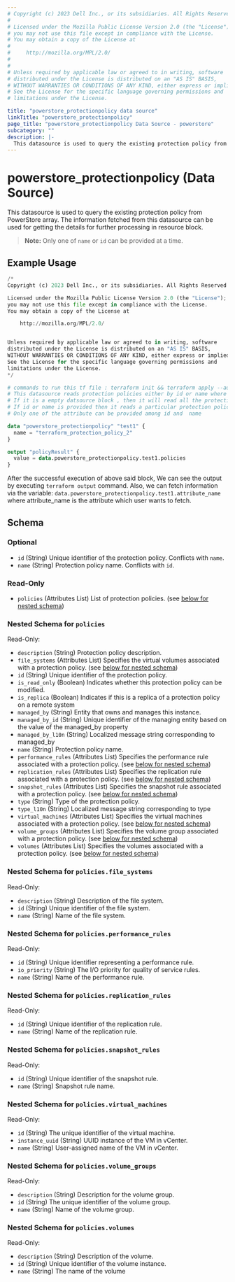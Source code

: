 ```yaml
---
# Copyright (c) 2023 Dell Inc., or its subsidiaries. All Rights Reserved.
# 
# Licensed under the Mozilla Public License Version 2.0 (the "License");
# you may not use this file except in compliance with the License.
# You may obtain a copy of the License at
# 
#     http://mozilla.org/MPL/2.0/
# 
# 
# Unless required by applicable law or agreed to in writing, software
# distributed under the License is distributed on an "AS IS" BASIS,
# WITHOUT WARRANTIES OR CONDITIONS OF ANY KIND, either express or implied.
# See the License for the specific language governing permissions and
# limitations under the License.

title: "powerstore_protectionpolicy data source"
linkTitle: "powerstore_protectionpolicy"
page_title: "powerstore_protectionpolicy Data Source - powerstore"
subcategory: ""
description: |-
  This datasource is used to query the existing protection policy from PowerStore array. The information fetched from this datasource can be used for getting the details for further processing in resource block.
---
```


# powerstore_protectionpolicy (Data Source)

This datasource is used to query the existing protection policy from PowerStore array. The information fetched from this datasource can be used for getting the details for further processing in resource block.

> **Note:** Only one of `name` or `id` can be provided at a time.

## Example Usage

```terraform
/*
Copyright (c) 2023 Dell Inc., or its subsidiaries. All Rights Reserved.

Licensed under the Mozilla Public License Version 2.0 (the "License");
you may not use this file except in compliance with the License.
You may obtain a copy of the License at

    http://mozilla.org/MPL/2.0/


Unless required by applicable law or agreed to in writing, software
distributed under the License is distributed on an "AS IS" BASIS,
WITHOUT WARRANTIES OR CONDITIONS OF ANY KIND, either express or implied.
See the License for the specific language governing permissions and
limitations under the License.
*/

# commands to run this tf file : terraform init && terraform apply --auto-approve
# This datasource reads protection policies either by id or name where user can provide a value to any one of them
# If it is a empty datsource block , then it will read all the protection policies
# If id or name is provided then it reads a particular protection policy with that id or name
# Only one of the attribute can be provided among id and  name 

data "powerstore_protectionpolicy" "test1" {
  name = "terraform_protection_policy_2"
}

output "policyResult" {
  value = data.powerstore_protectionpolicy.test1.policies
}
```
After the successful execution of above said block, We can see the output by executing `terraform output` command. Also, we can fetch information via the variable: `data.powerstore_protectionpolicy.test1.attribute_name` where attribute_name is the attribute which user wants to fetch.

<!-- schema generated by tfplugindocs -->
## Schema

### Optional

- `id` (String) Unique identifier of the protection policy. Conflicts with `name`.
- `name` (String) Protection policy name. Conflicts with `id`.

### Read-Only

- `policies` (Attributes List) List of protection policies. (see [below for nested schema](#nestedatt--policies))

<a id="nestedatt--policies"></a>
### Nested Schema for `policies`

Read-Only:

- `description` (String) Protection policy description.
- `file_systems` (Attributes List) Specifies the virtual volumes associated with a protection policy. (see [below for nested schema](#nestedatt--policies--file_systems))
- `id` (String) Unique identifier of the protection policy.
- `is_read_only` (Boolean) Indicates whether this protection policy can be modified.
- `is_replica` (Boolean) Indicates if this is a replica of a protection policy on a remote system
- `managed_by` (String) Entity that owns and manages this instance.
- `managed_by_id` (String) Unique identifier of the managing entity based on the value of the managed_by property
- `managed_by_l10n` (String) Localized message string corresponding to managed_by
- `name` (String) Protection policy name.
- `performance_rules` (Attributes List) Specifies the performance rule associated with a protection policy. (see [below for nested schema](#nestedatt--policies--performance_rules))
- `replication_rules` (Attributes List) Specifies the replication rule associated with a protection policy. (see [below for nested schema](#nestedatt--policies--replication_rules))
- `snapshot_rules` (Attributes List) Specifies the snapshot rule associated with a protection policy. (see [below for nested schema](#nestedatt--policies--snapshot_rules))
- `type` (String) Type of the protection policy.
- `type_l10n` (String) Localized message string corresponding to type
- `virtual_machines` (Attributes List) Specifies the virtual machines associated with a protection policy. (see [below for nested schema](#nestedatt--policies--virtual_machines))
- `volume_groups` (Attributes List) Specifies the volume group associated with a protection policy. (see [below for nested schema](#nestedatt--policies--volume_groups))
- `volumes` (Attributes List) Specifies the volumes associated with a protection policy. (see [below for nested schema](#nestedatt--policies--volumes))

<a id="nestedatt--policies--file_systems"></a>
### Nested Schema for `policies.file_systems`

Read-Only:

- `description` (String) Description of the file system.
- `id` (String) Unique identifier of the file system.
- `name` (String) Name of the file system.


<a id="nestedatt--policies--performance_rules"></a>
### Nested Schema for `policies.performance_rules`

Read-Only:

- `id` (String) Unique identifier representing a performance rule.
- `io_priority` (String) The I/O priority for quality of service rules.
- `name` (String) Name of the performance rule.


<a id="nestedatt--policies--replication_rules"></a>
### Nested Schema for `policies.replication_rules`

Read-Only:

- `id` (String) Unique identifier of the replication rule.
- `name` (String) Name of the replication rule.


<a id="nestedatt--policies--snapshot_rules"></a>
### Nested Schema for `policies.snapshot_rules`

Read-Only:

- `id` (String) Unique identifier of the snapshot rule.
- `name` (String) Snapshot rule name.


<a id="nestedatt--policies--virtual_machines"></a>
### Nested Schema for `policies.virtual_machines`

Read-Only:

- `id` (String) The unique identifier of the virtual machine.
- `instance_uuid` (String) UUID instance of the VM in vCenter.
- `name` (String) User-assigned name of the VM in vCenter.


<a id="nestedatt--policies--volume_groups"></a>
### Nested Schema for `policies.volume_groups`

Read-Only:

- `description` (String) Description for the volume group.
- `id` (String) The unique identifier of the volume group.
- `name` (String) Name of the volume group.


<a id="nestedatt--policies--volumes"></a>
### Nested Schema for `policies.volumes`

Read-Only:

- `description` (String) Description of the volume.
- `id` (String) Unique identifier of the volume instance.
- `name` (String) The name of the volume
